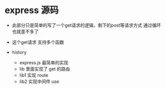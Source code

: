 # express 源码 
- 此部分只是简单的写了一个get请求的逻辑，剩下的post等请求方式 通过循环也就差不多了
- 这个get请求 支持多个函数

- history
  - express.js  最简单的实现
  - lib 里面实现了 get 的路由
  - lib1 实现 route
  - lib2 实现中间件 use